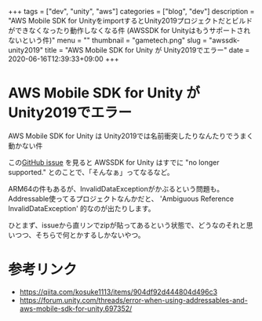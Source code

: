 +++
tags = ["dev", "unity", "aws"]
categories = ["blog", "dev"]
description = "AWS Mobile SDK for UnityをimportするとUnity2019プロジェクトだとビルドができなくなったり動作しなくなる件 (AWSSDK for Unityはもうサポートされないという件)"
menu = ""
thumbnail = "gametech.png"
slug = "awssdk-unity2019"
title = "AWS Mobile SDK for Unity が Unity2019でエラー"
date = 2020-06-16T12:39:33+09:00
+++

# AWS Mobile SDK for Unity が Unity2019でエラー
AWS Mobile SDK for Unity は Unity2019では名前衝突したりなんたりでうまく動かない件

この[GitHub issue](https://github.com/aws/aws-sdk-net/issues/1371#issuecomment-541886433) を見ると AWSSDK for Unity はすでに "no longer supported." とのことで、「そんなぁ」ってなるなど。

ARM64の件もあるが、InvalidDataExceptionがかぶるという問題も。
Addressable使ってるプロジェクトなんかだと、 'Ambiguous Reference InvalidDataException' 的なのが出たりします。

ひとまず、issueから直リンでzipが貼ってあるという状態で、どうなのそれと思いつつ、そちらで何とかするしかないやつ。


# 参考リンク
- https://qiita.com/kosuke1113/items/904df92d444804d496c3
- https://forum.unity.com/threads/error-when-using-addressables-and-aws-mobile-sdk-for-unity.697352/

